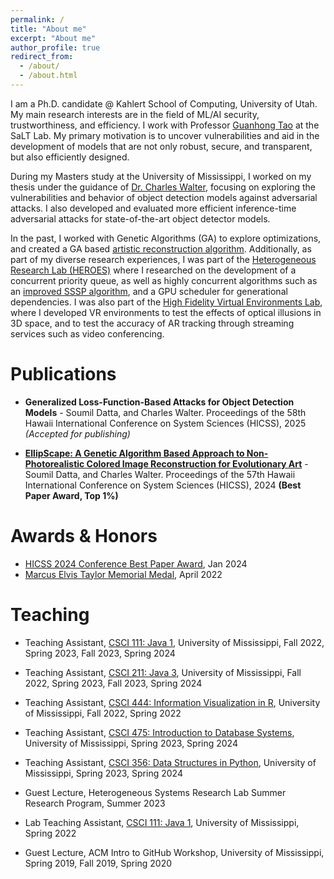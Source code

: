 ```yaml
---
permalink: /
title: "About me"
excerpt: "About me"
author_profile: true
redirect_from: 
  - /about/
  - /about.html
---
```

I am a Ph.D. candidate @ Kahlert School of Computing, University of Utah. My main research interests are in the field of ML/AI security, trustworthiness, and efficiency. I work with Professor [Guanhong Tao](https://tao.aisec.world) at the SaLT Lab. My primary motivation is to uncover vulnerabilities and aid in the development of models that are not only robust, secure, and transparent, but also efficiently designed. 

During my Masters study at the University of Mississippi, I worked on my thesis under the guidance of [Dr. Charles Walter](https://engineering.olemiss.edu/people-charles-walter/), focusing on exploring the vulnerabilities and behavior of object detection models against adversarial attacks. I also developed and evaluated more efficient inference-time adversarial attacks for state-of-the-art object detector models. 

In the past, I worked with Genetic Algorithms (GA) to explore optimizations, and created a GA based [artistic reconstruction algorithm](https://scholarspace.manoa.hawaii.edu/items/ab5363b0-4431-4a5f-8199-0bcdf5f07acf). Additionally, as part of my diverse research experiences, I was part of the [Heterogeneous Research Lab (HEROES)](https://john.cs.olemiss.edu/heroes/) where I researched on the development of a concurrent priority queue, as well as highly concurrent algorithms such as an [improved SSSP algorithm](https://github.com/soumildatta/SpeculateAndCorrect-SSSP), and a GPU scheduler for generational dependencies. I was also part of the [High Fidelity Virtual Environments Lab](http://www.hi5lab.org/doku.php?id=main:members), where I developed VR environments to test the effects of optical illusions in 3D space, and to test the accuracy of AR tracking through streaming services such as video conferencing.

<!-- This is the front page of a website that is powered by the [academicpages template](https://github.com/academicpages/academicpages.github.io) and hosted on GitHub pages. [GitHub pages](https://pages.github.com) is a free service in which websites are built and hosted from code and data stored in a GitHub repository, automatically updating when a new commit is made to the respository. This template was forked from the [Minimal Mistakes Jekyll Theme](https://mmistakes.github.io/minimal-mistakes/) created by Michael Rose, and then extended to support the kinds of content that academics have: publications, talks, teaching, a portfolio, blog posts, and a dynamically-generated CV. You can fork [this repository](https://github.com/academicpages/academicpages.github.io) right now, modify the configuration and markdown files, add your own PDFs and other content, and have your own site for free, with no ads! An older version of this template powers my own personal website at [stuartgeiger.com](http://stuartgeiger.com), which uses [this Github repository](https://github.com/staeiou/staeiou.github.io). -->

Publications
======
* **Generalized Loss-Function-Based Attacks for Object Detection Models** - Soumil Datta, and Charles Walter. Proceedings of the 58th Hawaii International Conference on System Sciences (HICSS), 2025 *(Accepted for publishing)*

* [**EllipScape: A Genetic Algorithm Based Approach to Non-Photorealistic Colored Image Reconstruction for Evolutionary Art**](https://scholarspace.manoa.hawaii.edu/items/ab5363b0-4431-4a5f-8199-0bcdf5f07acf) - Soumil Datta, and Charles Walter. Proceedings of the 57th Hawaii International Conference on System Sciences (HICSS), 2024 **(Best Paper Award, Top 1%)**


Awards & Honors
======
* [HICSS 2024 Conference Best Paper Award](https://hicss.hawaii.edu/best-papers/), Jan 2024
* [Marcus Elvis Taylor Memorial Medal](https://olemiss.meritpages.com/achievements/University-of-Mississippi-Students-Receive-Highest-Academic-Award-Taylor-Medal/146803?), April 2022

Teaching
======
* Teaching Assistant, [CSCI 111: Java 1](https://catalog.olemiss.edu/engineering/computer-science/csci-111), University of Mississippi, Fall 2022, Spring 2023, Fall 2023, Spring 2024

* Teaching Assistant, [CSCI 211: Java 3](https://catalog.olemiss.edu/engineering/computer-science/csci-211), University of Mississippi, Fall 2022, Spring 2023, Fall 2023, Spring 2024

* Teaching Assistant, [CSCI 444: Information Visualization in R](https://catalog.olemiss.edu/engineering/computer-science/csci-444), University of Mississippi, Fall 2022, Spring 2022

* Teaching Assistant, [CSCI 475: Introduction to Database Systems](https://catalog.olemiss.edu/engineering/computer-science/csci-475), University of Mississippi, Spring 2023, Spring 2024

* Teaching Assistant, [CSCI 356: Data Structures in Python](https://catalog.olemiss.edu/engineering/computer-science/csci-356), University of Mississippi, Spring 2023, Spring 2024

* Guest Lecture, Heterogeneous Systems Research Lab Summer Research Program, Summer 2023

* Lab Teaching Assistant, [CSCI 111: Java 1]((https://catalog.olemiss.edu/engineering/computer-science/csci-111)), University of Mississippi, Spring 2022

* Guest Lecture, ACM Intro to GitHub Workshop, University of Mississippi, Spring 2019, Fall 2019, Spring 2020